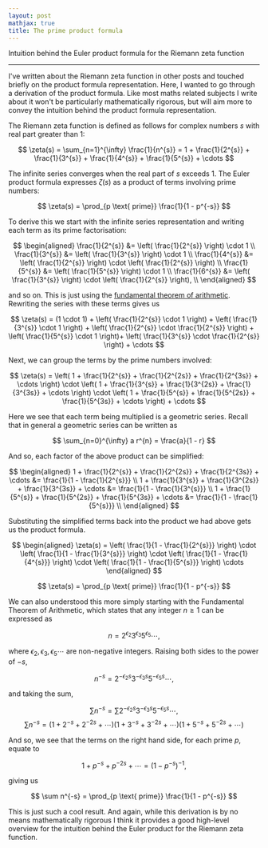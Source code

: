 ```yaml
---
layout: post
mathjax: true
title: The prime product formula
---
```


Intuition behind the Euler product formula for the Riemann zeta function

---

I've written about the Riemann zeta function in other posts and touched briefly
on the product formula representation. Here, I wanted to go through
a derivation of the product formula. Like most maths related subjects I write
about it won't be particularly mathematically rigorous, but will aim more to
convey the intuition behind the product formula representation.

The Riemann zeta function is defined as follows for complex numbers $s$ with
real part greater than $1$:

$$
  \zeta(s) = \sum_{n=1}^{\infty} \frac{1}{n^{s}} = 1 + \frac{1}{2^{s}} + \frac{1}{3^{s}} + \frac{1}{4^{s}} + \frac{1}{5^{s}} + \cdots
$$

The infinite series converges when the real part of $s$ exceeds $1$. The Euler
product formula expresses $\zeta(s)$ as a product of terms involving prime
numbers:

$$
\zeta(s) = \prod_{p \text{ prime}} \frac{1}{1 - p^{-s}}
$$

To derive this we start with the infinite series representation and writing each
term as its prime factorisation:

$$
  \begin{aligned}
    \frac{1}{2^{s}} &= \left( \frac{1}{2^{s}} \right) \cdot 1 \\
    \frac{1}{3^{s}} &= \left( \frac{1}{3^{s}} \right) \cdot 1 \\
    \frac{1}{4^{s}} &= \left( \frac{1}{2^{s}} \right) \cdot \left( \frac{1}{2^{s}} \right) \\
    \frac{1}{5^{s}} &= \left( \frac{1}{5^{s}} \right) \cdot 1 \\
    \frac{1}{6^{s}} &= \left( \frac{1}{3^{s}} \right) \cdot \left( \frac{1}{2^{s}} \right), \\
  \end{aligned}
$$

and so on. This is just using the [fundamental theorem of arithmetic](https://mathworld.wolfram.com/FundamentalTheoremofArithmetic.html).
Rewriting the series with these terms gives us

$$
  \zeta(s) = (1 \cdot 1) + \left( \frac{1}{2^{s}} \cdot 1 \right) + \left( \frac{1}{3^{s}} \cdot 1 \right) + \left( \frac{1}{2^{s}} \cdot \frac{1}{2^{s}} \right) + \left( \frac{1}{5^{s}} \cdot 1 \right)+ \left( \frac{1}{3^{s}} \cdot \frac{1}{2^{s}} \right) + \cdots
$$

Next, we can group the terms by the prime numbers involved:

$$
  \zeta(s) = \left( 1 + \frac{1}{2^{s}} + \frac{1}{2^{2s}} + \frac{1}{2^{3s}} + \cdots \right) \cdot \left( 1 + \frac{1}{3^{s}} + \frac{1}{3^{2s}} + \frac{1}{3^{3s}} + \cdots \right) \cdot \left( 1 + \frac{1}{5^{s}} + \frac{1}{5^{2s}} + \frac{1}{5^{3s}} + \cdots \right) + \cdots
$$

Here we see that each term being multiplied is a geometric series. Recall that
in general a geometric series can  be written as

$$
  \sum_{n=0}^{\infty} a r^{n} = \frac{a}{1 - r}
$$

And so, each factor of the above product can be simplified:

$$
\begin{aligned}
   1 + \frac{1}{2^{s}} + \frac{1}{2^{2s}} + \frac{1}{2^{3s}} + \cdots &= \frac{1}{1 - \frac{1}{2^{s}}} \\
   1 + \frac{1}{3^{s}} + \frac{1}{3^{2s}} + \frac{1}{3^{3s}} + \cdots &= \frac{1}{1 - \frac{1}{3^{s}}} \\
   1 + \frac{1}{5^{s}} + \frac{1}{5^{2s}} + \frac{1}{5^{3s}} + \cdots &= \frac{1}{1 - \frac{1}{5^{s}}} \\
\end{aligned}
$$

Substituting the simplified terms back into the product we had above gets us the product formula.

$$
\begin{aligned}
  \zeta(s) = \left( \frac{1}{1 - \frac{1}{2^{s}}} \right) \cdot \left( \frac{1}{1 - \frac{1}{3^{s}}} \right) \cdot \left( \frac{1}{1 - \frac{1}{4^{s}}} \right) \cdot \left( \frac{1}{1 - \frac{1}{5^{s}}} \right) \cdots
\end{aligned}
$$           

$$
  \zeta(s) = \prod_{p \text{ prime}} \frac{1}{1 - p^{-s}}
$$

We can also understood this more simply starting with the Fundamental Theorem of
Arithmetic, which states that any integer $n \geq 1$ can be expressed as

$$
  n = 2^{\epsilon_2}3^{\epsilon_3}5^{\epsilon_5} \cdots,
$$

where $\epsilon_2,\epsilon_3,\epsilon_5 \cdots$ are non-negative integers. Raising both sides
to the power of $-s$,

$$
  n^{-s} = 2^{-\epsilon_2s}3^{-\epsilon_3s}5^{-\epsilon_5s} \cdots,
$$

and taking the sum,

$$
  \sum n^{-s} = \sum 2^{-\epsilon_2s}3^{-\epsilon_3s}5^{-\epsilon_5s} \cdots,
$$
$$
  \sum n^{-s} = (1 + 2^{-s} + 2^{-2s} + \cdots)(1 + 3^{-s} + 3^{-2s} + \cdots)(1 + 5^{-s} + 5^{-2s} + \cdots)
$$

And so, we see that the terms on the right hand side, for each prime $p$, equate to

$$
1 + p^{-s} + p^{-2s} + \cdots = (1 - p^{-s})^{-1},
$$

giving us

$$
  \sum n^{-s} = \prod_{p \text{ prime}} \frac{1}{1 - p^{-s}}
$$

This is just such a cool result. And again, while this derivation is by no means
mathematically rigorous I think it provides a good high-level overview for the
intuition behind the Euler product for the Riemann zeta function.

